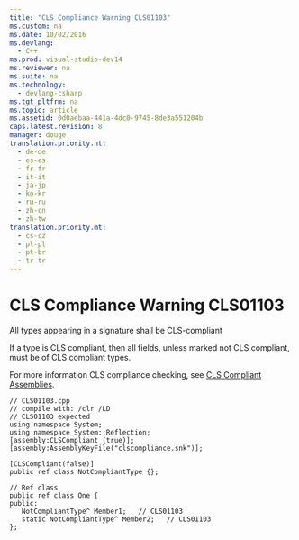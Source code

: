 ```yaml
---
title: "CLS Compliance Warning CLS01103"
ms.custom: na
ms.date: 10/02/2016
ms.devlang: 
  - C++
ms.prod: visual-studio-dev14
ms.reviewer: na
ms.suite: na
ms.technology: 
  - devlang-csharp
ms.tgt_pltfrm: na
ms.topic: article
ms.assetid: 0d0aebaa-441a-4dc0-9745-8de3a551204b
caps.latest.revision: 8
manager: douge
translation.priority.ht: 
  - de-de
  - es-es
  - fr-fr
  - it-it
  - ja-jp
  - ko-kr
  - ru-ru
  - zh-cn
  - zh-tw
translation.priority.mt: 
  - cs-cz
  - pl-pl
  - pt-br
  - tr-tr
---
```

# CLS Compliance Warning CLS01103
All types appearing in a signature shall be CLS-compliant  
  
 If a type is CLS compliant, then all fields, unless marked not CLS compliant, must be of CLS compliant types.  
  
 For more information CLS compliance checking, see [CLS Compliant Assemblies](assetId:///3320b57e-ea55-4697-a17d-f509a36a3c93).  
  
```  
// CLS01103.cpp  
// compile with: /clr /LD  
// CLS01103 expected  
using namespace System;  
using namespace System::Reflection;  
[assembly:CLSCompliant (true)];  
[assembly:AssemblyKeyFile("clscompliance.snk")];  
  
[CLSCompliant(false)]  
public ref class NotCompliantType {};  
  
// Ref class  
public ref class One {  
public:  
   NotCompliantType^ Member1;   // CLS01103  
   static NotCompliantType^ Member2;   // CLS01103  
};  
```